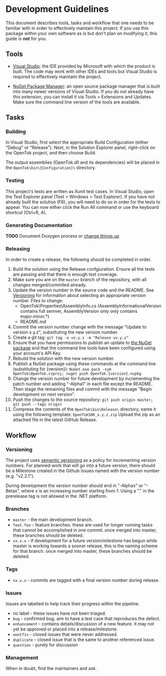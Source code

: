 # Development Guidelines

This document describes tools, tasks and workflow that one needs to be familiar with in order to effectively maintain
this project. If you use this package within your own software as is but don't plan on modifying it, this guide is
**not** for you.

## Tools

*  [Visual Studio](http://www.visualstudio.com/): the IDE provided by Microsoft with which the product is built. The
   code may work with other IDEs and tools but Visual Studio is required to effectively maintaiin the project.

*  [NuGet Package Manager](http://www.nuget.org/): an open source package manager that is built into many newer
   versions of Visual Studio. If you do not already have this extension, you can install it via
   Tools > Extensions and Updates. Make sure the command line version of the tools are available.

## Tasks

### Building

In Visual Studio, first select the appropriate Build Configuration (either "Debug" or "Release"). Next, in the Solution
Explorer panel, right-click on the OpenTok project, and then choose Build.

The output assemblies (OpenTok.dll and its dependencies) will be placed in the `OpenTok\bin\{Configuration}\` directory.

### Testing

This project's tests are written as Xunit test cases. In Visual Studio, open the Test Explorer panel (Test > Windows >
Test Explorer). If you have not already built the solution (F6), you will need to do so in order for the tests to appear.
You can now either click the Run All command or use the keyboard shortcut (Ctrl+R, A).

### Generating Documentation

**TODO** Document Doxygen process or [change things up](https://github.com/opentok/Opentok-.NET-SDK/issues/31)

### Releasing

In order to create a release, the following should be completed in order.

1. Build the solution using the Release confgiuration. Ensure all the tests are passing and that there is enough test coverage.
1. Make sure you are on the `master` branch of the repository, with all changes merged/commited already.
1. Update the version number in the source code and the README. See [Versioning](#versioning) for information
   about selecting an appropriate version number. Files to change:
   - OpenTok\Properties\AssemblyInfo.cs (AssemblyInformationalVersion contains full semver, AssemblyVersion only
     only contains major.minor.*)
   - README.md
1. Commit the version number change with the message "Update to version x.y.z", substituting the new version number.
1. Create a git tag: `git tag -a vx.y.z -m "Release vx.y.z"`
1. Ensure that you have permissions to publish an update to [the NuGet package](https://www.nuget.org/packages/OpenTok/)
   and that the command line tools have been configured using your account's API Key.
1. Rebuild the solution with the new version number.
1. Publish a NuGet package using these commands at the command line (substituting for {version}):
   `NuGet.exe pack -sym OpenTok\OpenTok.csproj; nuget push OpenTok.{version}.nupkg`
1. Change the version number for future development by incrementing the patch number and
   adding "-Alpha1" in each file except the README. Then stage the remaining files and commit with the message
   "Begin development on next version".
1. Push the changes to the source repository: `git push origin master; git push --tags origin`
1. Compress the contents of the `OpenTok\bin\Release\` directory, name it using the following template: `OpenTokSDK_x.y.z.zip`
   Upload the zip as an attached file in the latest GitHub Release.

## Workflow

### Versioning

The project uses [semantic versioning](http://semver.org/) as a policy for incrementing version numbers. For planned
work that will go into a future version, there should be a Milestone created in the Github Issues named with the version
number (e.g. "v2.2.1").

During development the version number should end in "-Alphax" or "-Betax", where x is an increasing number starting from 1.
Using a "." in the prerelease tag is not allowed in the .NET platform.

### Branches

*  `master` - the main development branch.
*  `feat.foo` - feature branches. these are used for longer running tasks that cannot be accomplished in one commit.
   once merged into master, these branches should be deleted.
*  `vx.x.x` - if development for a future version/milestone has begun while master is working towards a sooner
   release, this is the naming scheme for that branch. once merged into master, these branches should be deleted.

### Tags

*  `vx.x.x` - commits are tagged with a final version number during release.

### Issues

Issues are labelled to help track their progress within the pipeline.

*  no label - these issues have not been triaged.
*  `bug` - confirmed bug. aim to have a test case that reproduces the defect.
*  `enhancement` - contains details/discussion of a new feature. it may not yet be approved or placed into a
   release/milestone.
*  `wontfix` - closed issues that were never addressed.
*  `duplicate` - closed issue that is the same to another referenced issue.
*  `question` - purely for discussion

### Management

When in doubt, find the maintainers and ask.